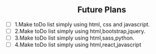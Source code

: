 <h2 align="center"> Future Plans </h2>

- [ ] 1.Make toDo list simply using html, css and javascript.
- [ ] 2.Make toDo list simply using html,bootstrap,jquery.
- [ ] 3.Make toDo list simply using html,sass,python.
- [ ] 4.Make toDo list simply using html,react,javascript
